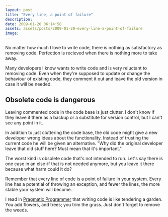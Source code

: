 ```yaml
---
layout: post
title: "Every line, a point of failure"
description:
date: 2009-01-20 06:14:58
assets: assets/posts/2009-01-20-every-line-a-point-of-failure
image: 
---
```


No matter how much I love to write code, there is nothing as satisfactory as removing code. Perfection is recieved when there is nothing more to take away.

Many developers I know wants to write code and is very reluctant to removing code. Even when they're supposed to update or change the behaviour of existing code, they comment it out and leave the old version in case it will be needed.

## Obsolete code is dangerous

Leaving commented code in the code base is just clutter. I don't know if they leave it there as a backup or a substitute for version control, but I can't see any point in it.

In addition to just cluttering the code base, the old code might give a new developer wrong ideas about the functionality.  Instead of trusting the current code he will be given an alternative. "Why did the original developer leave that old stuff here? Must mean that it's important."

The worst kind is obsolete code that's not intended to run.  Let's say there is one case in an else-if that is not needed anymore, but you leave it there because what harm could it do?

Remember that every line of code is a point of failure in your system. Every line has a potential of throwing an exception, and fewer the lines, the more stable your system will become.

I read in [Pragmatic Programmer](http://www.amazon.com/Pragmatic-Programmer-Journeyman-Master/dp/020161622X) that writing code is like tendering a garden. You add flowers, and trees; you trim the grass. Just don't forget to remove the weeds.
